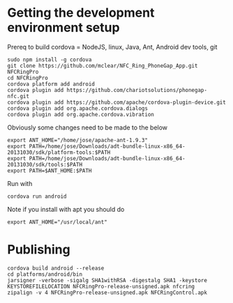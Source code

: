 # Getting the development environment setup

Prereq to build cordova = NodeJS, linux, Java, Ant, Android dev tools, git

```
sudo npm install -g cordova
git clone https://github.com/mclear/NFC_Ring_PhoneGap_App.git NFCRingPro
cd NFCRingPro
cordova platform add android
cordova plugin add https://github.com/chariotsolutions/phonegap-nfc.git
cordova plugin add https://github.com/apache/cordova-plugin-device.git
cordova plugin add org.apache.cordova.dialogs
cordova plugin add org.apache.cordova.vibration
```
Obviously some changes need to be made to the below

```
export ANT_HOME="/home/jose/apache-ant-1.9.3"
export PATH=/home/jose/Downloads/adt-bundle-linux-x86_64-20131030/sdk/platform-tools:$PATH
export PATH=/home/jose/Downloads/adt-bundle-linux-x86_64-20131030/sdk/tools:$PATH
export PATH=$ANT_HOME:$PATH
```

Run with
```
cordova run android
```

Note if you install with apt you should do 

```
export ANT_HOME="/usr/local/ant"
```

# Publishing
```
cordova build android --release
cd platforms/android/bin
jarsigner -verbose -sigalg SHA1withRSA -digestalg SHA1 -keystore KEYSTOREFILELOCATION NFCRingPro-release-unsigned.apk nfcring
zipalign -v 4 NFCRingPro-release-unsigned.apk NFCRingControl.apk
```
